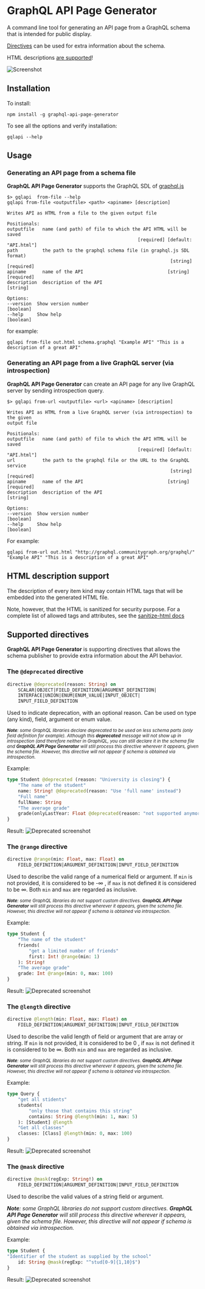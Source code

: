 # GraphQL API Page Generator
A command line tool for generating an API page from a GraphQL schema that is intended for public display.

[Directives](#supported-directives) can be used for extra information about the schema. 

HTML descriptions [are supported](#html-description-support)! 

![Screenshot](/docs/screenshot.png)

## Installation
To install:

    npm install -g graphql-api-page-generator

To see all the options and verify installation:

    gqlapi --help

## Usage
### Generating an API page from a schema file
**GraphQL API Page Generator** supports the GraphQL SDL of [graphql.js](https://github.com/graphql/graphql-js)

    $> gqlapi  from-file --help
    gqlapi from-file <outputfile> <path> <apiname> [description]

    Writes API as HTML from a file to the given output file

    Positionals:
    outputfile   name (and path) of file to which the API HTML will be saved
                                                    [required] [default: "API.html"]
    path         the path to the graphql schema file (in graphql.js SDL format)
                                                                [string] [required]
    apiname      name of the API                               [string] [required]
    description  description of the API                                   [string]

    Options:
    --version  Show version number                                       [boolean]
    --help     Show help                                                 [boolean]

for example:

    gqlapi from-file out.html schema.graphql "Example API" "This is a description of a great API"

### Generating an API page from a live GraphQL server (via introspection)
**GraphQL API Page Generator** can create an API page for any live GraphQL server by sending introspection query.

    $> gqlapi from-url <outputfile> <url> <apiname> [description]

    Writes API as HTML from a live GraphQL server (via introspection) to the given
    output file

    Positionals:
    outputfile   name (and path) of file to which the API HTML will be saved
                                                    [required] [default: "API.html"]
    url          the path to the graphql file or the URL to the GraphQL service
                                                                [string] [required]
    apiname      name of the API                               [string] [required]
    description  description of the API                                   [string]

    Options:
    --version  Show version number                                       [boolean]
    --help     Show help                                                 [boolean]

For example:

    gqlapi from-url out.html "http://graphql.communitygraph.org/graphql/" "Example API" "This is a description of a great API"

## HTML description support
The description of every item kind may contain HTML tags that will be embedded into the generated HTML file. 

Note, however, that the HTML is sanitized for security purpose.
For a complete list of allowed tags and attributes, see the [sanitize-html docs](https://github.com/punkave/sanitize-html#what-are-the-default-options)

## Supported directives
**GraphQL API Page Generator** is supporting directives that allows the schema publisher to provide extra information about the API behavior.
### The `@deprecated` directive
```GraphQL
directive @deprecated(reason: String) on 
    SCALAR|OBJECT|FIELD_DEFINITION|ARGUMENT_DEFINITION|
    INTERFACE|UNION|ENUM|ENUM_VALUE|INPUT_OBJECT|
    INPUT_FIELD_DEFINITION
```
Used to indicate deprecation, with an optional reason. Can be used on type (any kind), field, argument or enum value.

<small> ***Note**: some GraphQL libraries declare deprecated to be used on less schema parts (only field definition for example). Although this **deprecated** message will not show up in introspection (and therefore neither in GraphiQL, you can still declare it in the schema file and **GraphQL API Page Generator** will still process this directive wherever it appears, given the schema file. However, this directive will not appear if schema is obtained via introspection.* </small>

Example:
```GraphQL
type Student @deprecated (reason: "University is closing") {
    "The name of the student"
    name: String! @deprecated(reason: "Use 'full name' instead") 
    "Full name"
    fullName: String 
    "The average grade"
    grade(onlyLastYear: Float @deprecated(reason: "not supported anymore")): Int
}
```
Result: 
![Deprecated screenshot](/docs/screenshot-deprecated.png)
### The `@range` directive
```GraphQL
directive @range(min: Float, max: Float) on 
    FIELD_DEFINITION|ARGUMENT_DEFINITION|INPUT_FIELD_DEFINITION
```
Used to describe the valid range of a numerical field or argument. If `min` is not provided, it is considered to be -∞ , if `max` is not defined it is considered to be ∞. Both `min` and `max` are regarded as inclusive.

<small> ***Note**: some GraphQL libraries do not support custom directives. **GraphQL API Page Generator** will still process this directive wherever it appears, given the schema file. However, this directive will not appear if schema is obtained via introspection.* </small>

Example:
```GraphQL
type Student {
    "The name of the student"
    friends(
        "get a limited number of friends"
        first: Int! @range(min: 1)
    ): String!
    "The average grade"
    grade: Int @range(min: 0, max: 100)
}
```
Result: 
![Deprecated screenshot](/docs/screenshot-range.png)
### The `@length` directive
```GraphQL
directive @length(min: Float, max: Float) on 
    FIELD_DEFINITION|ARGUMENT_DEFINITION|INPUT_FIELD_DEFINITION
```
Used to describe the valid length of field or argument that are array or string. If `min` is not provided, it is considered to be 0 , if `max` is not defined it is considered to be ∞. Both `min` and `max` are regarded as inclusive.

<small> ***Note**: some GraphQL libraries do not support custom directives. **GraphQL API Page Generator** will still process this directive wherever it appears, given the schema file. However, this directive will not appear if schema is obtained via introspection.* </small>

Example:
```GraphQL
type Query {
    "get all stidents"
    students(
        "only those that contains this string"
        contains: String @length(min: 1, max: 5)
    ): [Student] @length
    "Get all classes"
    classes: [Class] @length(min: 0, max: 100)
}
```
Result: 
![Deprecated screenshot](/docs/screenshot-length.png)

### The `@mask` directive
```GraphQL
directive @mask(regExp: String!) on 
    FIELD_DEFINITION|ARGUMENT_DEFINITION|INPUT_FIELD_DEFINITION
```
Used to describe the valid values of a string field or argument.

***Note**: some GraphQL libraries do not support custom directives. **GraphQL API Page Generator** will still process this directive wherever it appears, given the schema file. However, this directive will not appear if schema is obtained via introspection.* 

Example:
```GraphQL
type Student {
"Identifier of the student as supplied by the school"
    id: String @mask(regExp: "^stud[0-9]{1,10}$")
}
```
Result: 
![Deprecated screenshot](/docs/screenshot-mask.png)